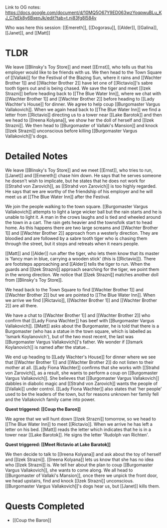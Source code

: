 Link to OG notes: https://docs.google.com/document/d/10MQ5O67Y9ED063wzYoqpwuBLu_KJ_C7eEk8y6BxenJk/edit?tab=t.nj83fg8l584v

Who was here this session: [[Emereth]], [[Dogorasu]], [[Alder]], [[Galina]], [[Janet]], and [[Matt]]
# TLDR
We leave [[Blinsky's Toy Store]] and meet [[Ernst]], who tells us that his employer would like to be friends with us. We then head to the Town Square of [[Vallaki]] for the Festival of the Blazing Sun, where it rains and [[Wachter Brother 1]] and [[Wachter Brother 2]] have let one of [[Rictavio]]'s sabre tooth tigers out and is being chased. We save the tiger and meet [[Izek Strazni]] before heading back to [[The Blue Water Inn]], where we chat with [[Wachter Brother 1]] and [[Wachter Brother 2]] before heading to [[Lady Wachter's House]] for dinner. We agree to help coup [[Burgomaster Vargus Vallakovich]]. When we again head back to [[The Blue Water Inn]] we find a letter from [[Rictavio]] directing us to a tower near [[Lake Barotok]] and then we head to [[Ireena Kolyana]], we show her the doll of herself and [[Izek Strazni]]. We then head to [[Burgomaster of Vallaki's Mansion]] and knock [[Izek Strazni]] unconscious before killing [[Burgomaster Vargus Vallakovich]]'s dogs.

# Detailed Notes
We leave [[Blinsky's Toy Store]] and we meet [[Ernst]], who tries to run, [[Janet]] and [[Emereth]] chase him down. He says that he serves someone he doesn't wish to implicate, but he states that he does not work for [[Strahd von Zarovich]], as [[Strahd von Zarovich]] is too highly regarded. He says that we are worthy of the friendship of his employer and he will meet us at [[The Blue Water Inn]] after the Festival. 

We join the people walking to the town square. [[Burgomaster Vargus Vallakovich]] attempts to light a large wicker ball but the rain starts and he is unable to light it. A man in the crows laughs and is tied and wheeled around the town in a cart. The rain gets heavier and the townsfolk start to head home. As this happens there are two large screams and [[Wachter Brother 1]] and [[Wachter Brother 2]] approach from a westerly direction. They are bloodied and are followed by a sabre tooth tiger who is chasing them through the street, but it stops and retreats when it nears people. 

[[Matt]] and [[Alder]] run after the tiger, who lets them know that its master is 'fancy man in blue, carrying a wooden stick' (this is [[Rictavio]]). There are footsteps approaching and [[Alder]] tells the tiger to run. When the guards and [[Izek Strazni]] approach searching for the tiger, we point them in the wrong direction. We notice that [[Izek Strazni]] matches another doll from [[Blinsky's Toy Store]]. 

We head back to the Town Square to find [[Wachter Brother 1]] and [[Wachter Brother 2]] but we are pointed to [[The Blue Water Inn]]. When we arrive we find [[Rictavio]], [[Wachter Brother 1]] and [[Wachter Brother 2]] are all there. 

We have a chat to [[Wachter Brother 1]] and [[Wachter Brother 2]] who confirm that [[Lady Fiona Wachter]] has beef with [[Burgomaster Vargus Vallakovich]]. [[Matt]] asks about the Burgomaster, he is told that there is a Burgomaster (who has a statue in the town square, which is labelled as 'Ismark Koylanovich'), but of the two most recent, the last was [[Burgomaster Vargus Vallakovich]]'s father. We wonder if [[Ismark Koylanovich]] is named after the statue...

We end up heading to [[Lady Wachter's House]] for dinner where we see that [[Wachter Brother 1]] and [[Wachter Brother 2]] do not listen to their mother at all. [[Lady Fiona Wachter]] confirms that she works with [[Strahd von Zarovich]], as a result, she wants to perform a coup on [[Burgomaster Vargus Vallakovich]]. She believes that [[Burgomaster Vargus Vallakovich]] dabbles in diabolic magic and [[Strahd von Zarovich]] wants the people of [[Vallaki]] under control. [[Lady Fiona Wachter]] also states that 'her people' used to be the leaders of the town, but for reasons unknown her family fell and the Vallakovich family came into power. 

**Quest triggered: [[Coup the Baron]]**

We agree that we will hunt down [[Izek Strazni]] tomorrow, so we head to [[The Blue Water Inn]] to meet [[Rictavio]]. When we arrive he has left a letter on his bed. [[Matt]] reads the letter which indicates that he is in a tower near [[Lake Barotok]]. He signs the letter 'Rudolph van Richten'. 

**Quest triggered: [[Meet Rictavio at Lake Baratok]]**

We then decide to talk to [[Ireena Kolyana]] and ask about the toy of herself and [[Izek Strazni]]. [[Ireena Kolyana]] lets us know that she has no idea who [[Izek Strazni]] is. We tell her about the plan to coup [[Burgomaster Vargus Vallakovich]], she wants to come along. We all head to [[Burgomaster of Vallaki's Mansion]], once there we unpick the front door, we head upstairs, find and knock [[Izek Strazni]] unconscious. [[Burgomaster Vargus Vallakovich]]'s dogs hear us, but [[Janet]] kills them.
# Quests Completed
* [[Coup the Baron]]